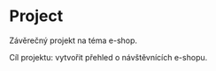 # Project

Závěrečný projekt na téma e-shop.

Cíl projektu: vytvořit přehled o návštěvnících e-shopu.

